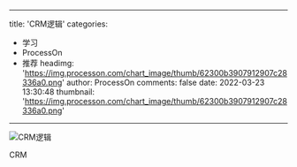 
---
title: 'CRM逻辑'
categories: 
 - 学习
 - ProcessOn
 - 推荐
headimg: 'https://img.processon.com/chart_image/thumb/62300b3907912907c28336a0.png'
author: ProcessOn
comments: false
date: 2022-03-23 13:30:48
thumbnail: 'https://img.processon.com/chart_image/thumb/62300b3907912907c28336a0.png'
---

<div>   
<img class="thumb" alt="CRM逻辑" src="https://img.processon.com/chart_image/thumb/62300b3907912907c28336a0.png" referrerpolicy="no-referrer">
<p>CRM</p>  
</div>
            